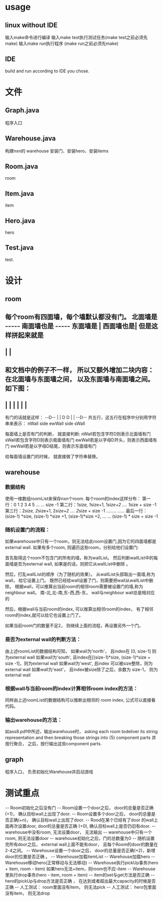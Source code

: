 # usage

## linux without IDE
输入make命令进行编译
输入make test执行测试任务(make test之前必须先make)
输入make run执行程序 (make run之前必须先make)

## IDE
build and run according to IDE you chose.


# 文件

## Graph.java  
程序入口

## Warehouse.java
构建nxn的 warehouse
安装门、安装hero、安装items

## Room.java  
room

## Item.java
item

## Hero.java
hero

## Test.java  
test.


# 设计

## room 
每个room有四面墙，每个墙默认都没有门。
北面墙是  -----
南面墙也是 -----
东面墙是 |
西面墙也是|
但是这样拼起来就是
-----
|   |
-----
和文档中的例子不一样，
所以又额外增加二块内容：
在北面墙与东面墙之间， 以及东面墙与南面墙之间。
如下图：
-----
|   |
|   |
|   |
-----
有门的话就是这样：
--D--
|   |
D   D
|   |
--D--
共五行，这五行在程序中分别用字符串来表示：
nWall
side
ewWall
side
sWall

每面墙上是否有门的判断， 就直接判断:
nWall若包含字符D则表示北面墙有门
sWall若包含字符D则表示南面墙有门
ewWall若是以字母D开头，则表示西面墙有门
ewWall若是以字母D结尾，则表示东面墙有门

给每面墙设置门的时候， 就直接做了字符串替换。

## warehouse
### 数据结构
使用一维数组roomList来保存nxn个room.
每个room的index这样分布：
第一行：0 1 2 3 4 5 ... ... size -1
第二行：1*size, 1*size+1, 1*size+2 ....  1*size + size -1
第三行：2*size, 2*size+1, 2*size+2 ....  2*size + size -1
........
......
最后一行：(size-1) *size, (size-1) *size +1, (size-1)*size +2, ... ...  (size-1) * size + size -1

### 随机设置门的流程：
如果warehouse中只有一个room，则无法给此room设置门,因为它的四面墙都是 external wall.
如果有多个room, 则遍历这些room，分别给他们设置门: 

首先取得这个room不包含门的所有的墙，称为wallList。
然后判断wallList中的每面墙是否为external wall, 
如果是的话，则把它从wallList中删除 。

然后，打乱wallList的顺序（为了随机的效果）。
从wallList头部取出一面墙,称为wall， 给它设置上门。
既然已经给wall设置了门，则需要把wall从wallList中删除。
根据wall，可以推算出当前room的相邻room需要被设置门的墙,称为neighbour wall。
南-北,北-南,东-西,西-东，   wall与neighbour wall总是相对应的

然后，根据wall与当前room的index, 可以推算出相邻room的index，
有了相邻room的index,就可以给它也设置上门了。


如果当前room门的数量不足2， 则继续上面的流程，再设置另外一个门。

### 是否为external wall的判断方法：
由上述roomList的数据结构可知，
如果wall为'north'， 且index在 [0, size-1] 则为external wall
如果wall为'south', 且index在[(size-1)*size,  (size-1)*size + size -1]，则为external wall
如果wall为'west', 且index 可以被size整除，则为external wall
如果wall为'east'， 且index被size除了之后，余数为 size-1， 则为external wall

### 根据wall与当前room的index计算相邻room index的方法：
同样由上述roomList的数据结构可以推断出相邻的 room index,
公式可以直接看代码。


### 输出warehouse的方法： 
如ass8.pdf中所述，输出warehouse时，
asking each room todeliver its string representation 
and then breaking those strings into (5) component parts 
并按行聚合，
之后，按行输出这些component parts.

## graph
程序入口， 负责初始化Warehouse并启动游戏


# 测试重点

--  Room初始化之后没有门
--  Room设置一个door之后， door的总量是否正确(+1)， 确认目标wall上出现了door.
--  Room设置多个door之后， door的总量是否正确(+n)， 确认目标wall上出现了door.
--  Rood在某个已经有了door 的wall上面再次设置door,  door的总量是否正确 (+0), 确认目标wall上是否仍旧有door.
--  warehouse中没有room, 无法设置door， 无法输出
--  warehouse中只有一个room,  则无法设置door
--  warehouse初始化之后，门的总数量为0
--  随机设置完所有door之后， external wall上面不能有door， 且每个Room的door的数量在2-4之间。
--  Warehouse设置一个door之后， door的总量是否正确(+2)，新增door的位置是否正确 。
--  Warehouse加载itemList
--  Warehouse加载hero
--  Warehouse移动hero(正常移动与无法移动)
--  Warehouse执行pickUp事务(hero + item,  room - item) 如果hero无法+item，则room也不应-item
--  Warehouse里执行drop事务(hero - item, room + item)
--  item的set与get方法是否正确 
--  hero的pickUp与drop方法是否正确 ， 在达到或者超出最大capacity的时候是否正确 
--  人工测试： room里面没有item， 则无法pick
--  人工测试： hero包里面没有item， 则无法drop
